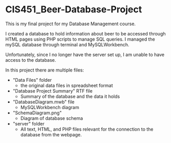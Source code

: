 # CIS451_Beer-Database-Project

This is my final project for my Database Management course.

I created a database to hold information about beer to be accessed through HTML pages using PHP scripts to manage SQL queries. I managed the mySQL database through terminal and MySQLWorkbench.

Unfortunately, since I no longer have the server set up, I am unable to have access to the database.

In this project there are multiple files:
- "Data Files" folder
    - the original data files in spreadsheet format
- "Database Project Summary" RTF file
    - Summary of the database and the data it holds
- "DatabaseDiagram.mwb" file
    - MySQLWorkbench diagram
- "SchemaDiagram.png"
    - Diagram of database schema
- "server" folder
    - All text, HTML, and PHP files relevant for the connection to the database from the webpage.
